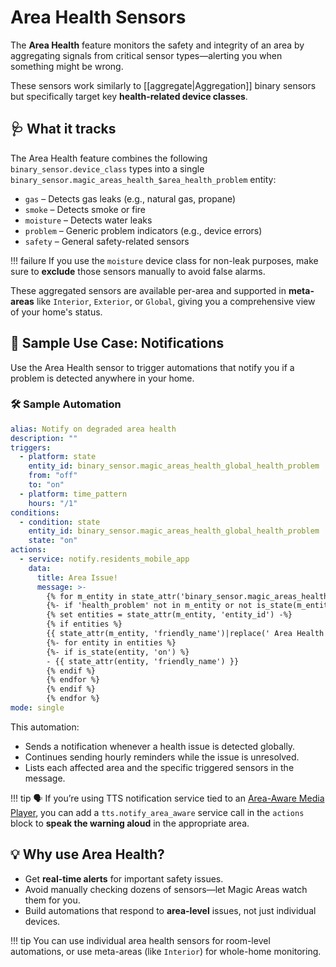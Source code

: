 # Area Health Sensors

The **Area Health** feature monitors the safety and integrity of an area by aggregating signals from critical sensor types—alerting you when something might be wrong.

These sensors work similarly to [[aggregate|Aggregation]] binary sensors but specifically target key **health-related device classes**.

## 🩺 What it tracks

The Area Health feature combines the following `binary_sensor.device_class` types into a single `binary_sensor.magic_areas_health_$area_health_problem` entity:

- `gas` – Detects gas leaks (e.g., natural gas, propane)
- `smoke` – Detects smoke or fire
- `moisture` – Detects water leaks
- `problem` – Generic problem indicators (e.g., device errors)
- `safety` – General safety-related sensors

!!! failure
    If you use the `moisture` device class for non-leak purposes, make sure to **exclude** those sensors manually to avoid false alarms.

These aggregated sensors are available per-area and supported in **meta-areas** like `Interior`, `Exterior`, or `Global`, giving you a comprehensive view of your home's status.

## 🔔 Sample Use Case: Notifications

Use the Area Health sensor to trigger automations that notify you if a problem is detected anywhere in your home.

### 🛠️ Sample Automation

```yaml
alias: Notify on degraded area health
description: ""
triggers:
  - platform: state
    entity_id: binary_sensor.magic_areas_health_global_health_problem
    from: "off"
    to: "on"
  - platform: time_pattern
    hours: "/1"
conditions:
  - condition: state
    entity_id: binary_sensor.magic_areas_health_global_health_problem
    state: "on"
actions:
  - service: notify.residents_mobile_app
    data:
      title: Area Issue!
      message: >-
        {% for m_entity in state_attr('binary_sensor.magic_areas_health_global_health_problem', 'entity_id') %}
        {%- if 'health_problem' not in m_entity or not is_state(m_entity, 'on') %}{% continue %}{% endif -%}
        {% set entities = state_attr(m_entity, 'entity_id') -%}
        {% if entities %}
        {{ state_attr(m_entity, 'friendly_name')|replace(' Area Health','') }}
        {%- for entity in entities %}
        {%- if is_state(entity, 'on') %}
        - {{ state_attr(entity, 'friendly_name') }}
        {% endif %}
        {% endfor %}
        {% endif %}
        {% endfor %}
mode: single
```

This automation:

- Sends a notification whenever a health issue is detected globally.
- Continues sending hourly reminders while the issue is unresolved.
- Lists each affected area and the specific triggered sensors in the message.

!!! tip
    🗣️ If you’re using TTS notification service tied to an [Area-Aware Media Player](https://github.com/jseidl/hass-magic_areas/wiki/Area-Aware-Media-Player), you can add a `tts.notify_area_aware` service call in the `actions` block to **speak the warning aloud** in the appropriate area.

## 💡 Why use Area Health?

- Get **real-time alerts** for important safety issues.
- Avoid manually checking dozens of sensors—let Magic Areas watch them for you.
- Build automations that respond to **area-level** issues, not just individual devices.

!!! tip
    You can use individual area health sensors for room-level automations, or use meta-areas (like `Interior`) for whole-home monitoring.
